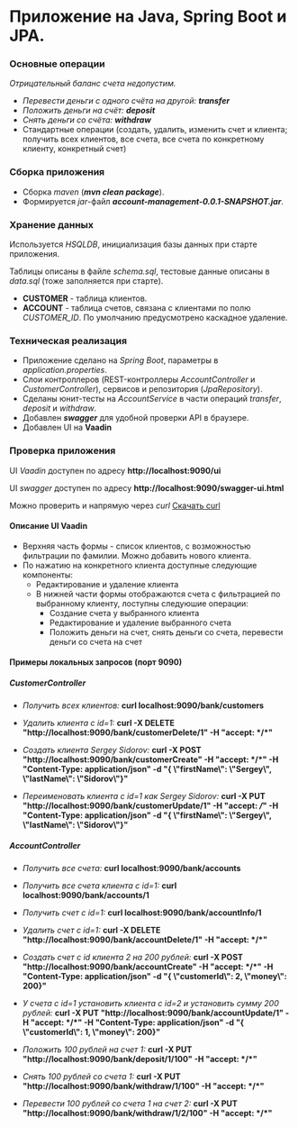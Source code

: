 # Приложение на Java, Spring Boot и JPA.

### **Основные операции**
_Отрицательный баланс счета недопустим._
+ _Перевести деньги с одного счёта на другой: **transfer**_
+ _Положить деньги на счёт: **deposit**_
+ _Снять деньги со счёта: **withdraw**_
+ Стандартные операции (создать, удалить, изменить счет и клиента; получить всех клиентов, все счета, все счета по конкретному клиенту, конкретный счет)

### Сборка приложения

+ Сборка _maven_ (_**mvn clean package**_).
+ Формируется _jar_-файл _**account-management-0.0.1-SNAPSHOT.jar**_.

### Хранение данных

Используется _HSQLDB_, инициализация базы данных при старте приложения.

Таблицы описаны в файле _schema.sql_, тестовые данные описаны в _data.sql_ (тоже заполняется при старте).
+ **CUSTOMER** - таблица клиентов.
+ **ACCOUNT** - таблица счетов, связана с клиентами по полю _CUSTOMER_ID_. По умолчанию предусмотрено каскадное удаление.

### Техническая реализация

+ Приложение сделано на _Spring Boot_, параметры в _application.properties_.
+ Слои контроллеров (REST-контроллеры _AccountController_ и _CustomerController_), сервисов и репозитория (_JpaRepository_).
+ Сделаны юнит-тесты на _AccountService_ в части операций _transfer_, _deposit_ и _withdraw_.
+ Добавлен **_swagger_** для удобной проверки API в браузере.
+ Добавлен UI на **Vaadin**

### Проверка приложения

UI _Vaadin_ доступен по адресу **http://localhost:9090/ui**

UI _swagger_ доступен по адресу **http://localhost:9090/swagger-ui.html**

Можно проверить и напрямую через _curl_ [Скачать curl](https://curl.haxx.se/download.html)

#### Описание UI Vaadin
* Верхняя часть формы - список клиентов, с возможностью фильтрации по фамилии. Можно добавить нового клиента.
* По нажатию на конкретного клиента доступные следующие компоненты:
    * Редактирование и удаление клиента
    * В нижней части формы отображаются счета с фильтрацией по выбранному клиенту, лоступны следуюшие операции:
        * Создание счета у выбранного клиента
        * Редактирование и удаление выбранного счета
        * Положить деньги на счет, снять деньги со счета, перевести деньги со счета на счет

#### Примеры локальных запросов (порт 9090)

##### CustomerController

+ _Получить всех клиентов:_
**curl localhost:9090/bank/customers**

+ _Удалить клиента с id=1:_
**curl -X DELETE "http://localhost:9090/bank/customerDelete/1" -H  "accept: \*/\*"**

+ _Создать клиента Sergey Sidorov:_
**curl -X POST "http://localhost:9090/bank/customerCreate" -H  "accept: \*/\*" -H  "Content-Type: application/json" -d "{  \\"firstName\\": \\"Sergey\\",  \\"lastName\\": \\"Sidorov\\"}"**

+ _Переименовать клиента с id=1 как Sergey Sidorov:_
**curl -X PUT "http://localhost:9090/bank/customerUpdate/1" -H  "accept: */*" -H  "Content-Type: application/json" -d "{  \\"firstName\\": \\"Sergey\\",  \\"lastName\\": \\"Sidorov\\"}"**

##### AccountController

+ _Получить все счета:_
**curl localhost:9090/bank/accounts**

+ _Получить все счета клиента с id=1:_
**curl localhost:9090/bank/accounts/1**

+ _Получить счет с id=1:_
**curl localhost:9090/bank/accountInfo/1**

+ _Удалить счет с id=1:_
**curl -X DELETE "http://localhost:9090/bank/accountDelete/1" -H  "accept: \*/\*"**

+ _Создать счет с id клиента 2 на 200 рублей:_
**curl -X POST "http://localhost:9090/bank/accountCreate" -H  "accept: \*/\*" -H  "Content-Type: application/json" -d "{  \\"customerId\\": 2,  \\"money\\": 200}"**

+ _У счета с id=1 установить клиента с id=2 и установить сумму 200 рублей:_
**curl -X PUT "http://localhost:9090/bank/accountUpdate/1" -H  "accept: \*/\*" -H  "Content-Type: application/json" -d "{  \\"customerId\\": 1,  \\"money\\": 200}"**

+ _Положить 100 рублей на счет 1:_
**curl -X PUT "http://localhost:9090/bank/deposit/1/100" -H  "accept: \*/\*"**

+ _Снять 100 рублей со счета 1:_
**curl -X PUT "http://localhost:9090/bank/withdraw/1/100" -H  "accept: \*/\*"**

+ _Перевести 100 рублей со счета 1 на счет 2:_
**curl -X PUT "http://localhost:9090/bank/withdraw/1/2/100" -H  "accept: \*/\*"**
